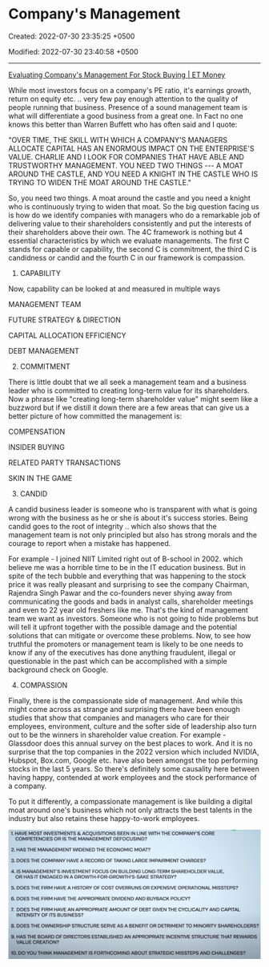 # Company's Management

Created: 2022-07-30 23:35:25 +0500

Modified: 2022-07-30 23:40:58 +0500

---

[Evaluating Company's Management For Stock Buying | ET Money](https://youtu.be/kiYqad1gz5c)

While most investors focus on a company's PE ratio, it's earnings growth, return on equity etc. .. very few pay enough attention to the quality of people running that business. Presence of a sound management team is what will differentiate a good business from a great one. In Fact no one knows this better than Warren Buffett who has often said and I quote:

"OVER TIME, THE SKILL WITH WHICH A COMPANY'S MANAGERS ALLOCATE CAPITAL HAS AN ENORMOUS IMPACT ON THE ENTERPRISE'S VALUE. CHARLIE AND I LOOK FOR COMPANIES THAT HAVE ABLE AND TRUSTWORTHY MANAGEMENT. YOU NEED TWO THINGS --- A MOAT AROUND THE CASTLE, AND YOU NEED A KNIGHT IN THE CASTLE WHO IS TRYING TO WIDEN THE MOAT AROUND THE CASTLE."

So, you need two things. A moat around the castle and you need a knight who is continuously trying to widen that moat. So the big question facing us is how do we identify companies with managers who do a remarkable job of delivering value to their shareholders consistently and put the interests of their shareholders above their own. The 4C framework is nothing but 4 essential characteristics by which we evaluate managements. The first C stands for capable or capability, the second C is commitment, the third C is candidness or candid and the fourth C in our framework is compassion.

1.  CAPABILITY

Now, capability can be looked at and measured in multiple ways

MANAGEMENT TEAM

FUTURE STRATEGY & DIRECTION

CAPITAL ALLOCATION EFFICIENCY

DEBT MANAGEMENT

2.  COMMITMENT

There is little doubt that we all seek a management team and a business leader who is committed to creating long-term value for its shareholders. Now a phrase like "creating long-term shareholder value" might seem like a buzzword but if we distill it down there are a few areas that can give us a better picture of how committed the management is:

COMPENSATION

INSIDER BUYING

RELATED PARTY TRANSACTIONS

SKIN IN THE GAME

3.  CANDID

A candid business leader is someone who is transparent with what is going wrong with the business as he or she is about it's success stories. Being candid goes to the root of integrity .. which also shows that the management team is not only principled but also has strong morals and the courage to report when a mistake has happened.

For example - I joined NIIT Limited right out of B-school in 2002. which believe me was a horrible time to be in the IT education business. But in spite of the tech bubble and everything that was happening to the stock price it was really pleasant and surprising to see the company Chairman, Rajendra Singh Pawar and the co-founders never shying away from communicating the goods and bads in analyst calls, shareholder meetings and even to 22 year old freshers like me. That's the kind of management team we want as investors. Someone who is not going to hide problems but will tell it upfront together with the possible damage and the potential solutions that can mitigate or overcome these problems. Now, to see how truthful the promoters or management team is likely to be one needs to know if any of the executives has done anything fraudulent, illegal or questionable in the past which can be accomplished with a simple background check on Google.

4.  COMPASSION

Finally, there is the compassionate side of management. And while this might come across as strange and surprising there have been enough studies that show that companies and managers who care for their employees, environment, culture and the softer side of leadership also turn out to be the winners in shareholder value creation. For example - Glassdoor does this annual survey on the best places to work. And it is no surprise that the top companies in the 2022 version which included NVIDIA, Hubspot, Box.com, Google etc. have also been amongst the top performing stocks in the last 5 years. So there's definitely some causality here between having happy, contended at work employees and the stock performance of a company.

To put it differently, a compassionate management is like building a digital moat around one's business which not only attracts the best talents in the industry but also retains these happy-to-work employees.

![image](media/Company's-Management-image1.jpeg)
